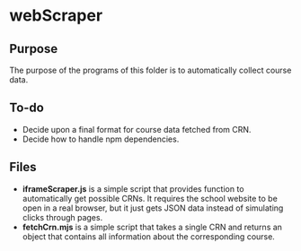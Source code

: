 # webScraper

## Purpose
The purpose of the programs of this folder is to automatically collect course data.

## To-do
- Decide upon a final format for course data fetched from CRN.
- Decide how to handle npm dependencies.

## Files
- **iframeScraper.js** is a simple script that provides function to automatically get possible CRNs.
It requires the school website to be open in a real browser, but it just gets JSON data instead of simulating clicks through pages.
- **fetchCrn.mjs** is a simple script that takes a single CRN and returns an object that contains all information about the corresponding course.
